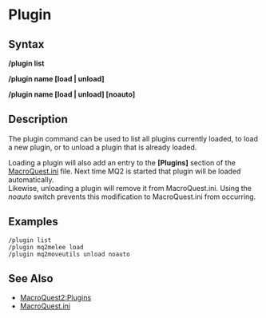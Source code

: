# Plugin

## Syntax

**/plugin list**

**/plugin name \[load \| unload\]**

**/plugin name \[load \| unload\] \[noauto\]**

## Description

The plugin command can be used to list all plugins currently loaded, to load a new plugin, or to unload a plugin that is already loaded.

Loading a plugin will also add an entry to the **\[Plugins\]** section of the [MacroQuest.ini](../../documentation/macroquest.ini.md) file. Next time MQ2 is started that plugin will be loaded automatically.  
Likewise, unloading a plugin will remove it from MacroQuest.ini. Using the _noauto_ switch prevents this modification to MacroQuest.ini from occurring.

## Examples

`/plugin list`  
`/plugin mq2melee load`  
`/plugin mq2moveutils unload noauto`

## See Also

* [MacroQuest2:Plugins](../../documentation/macroquest2-plugins.md)
* [MacroQuest.ini](../../documentation/macroquest.ini.md)

